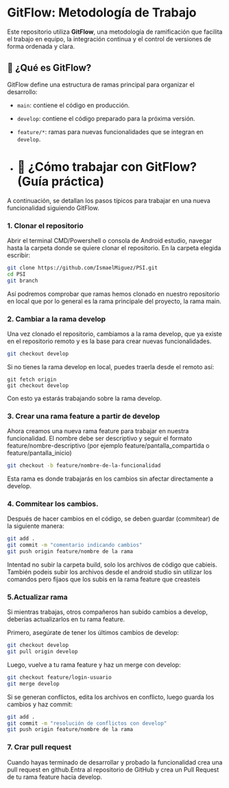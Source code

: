 # GitFlow: Metodología de Trabajo

Este repositorio utiliza **GitFlow**, una metodología de ramificación que facilita el trabajo en equipo, la integración continua y el control de versiones de forma ordenada y clara.

## 🌱 ¿Qué es GitFlow?

GitFlow define una estructura de ramas principal para organizar el desarrollo:

- `main`: contiene el código en producción.
- `develop`: contiene el código preparado para la próxima versión.
- `feature/*`: ramas para nuevas funcionalidades que se integran en `develop`.

- # 🚀 ¿Cómo trabajar con GitFlow? (Guía práctica)

A continuación, se detallan los pasos típicos para trabajar en una nueva funcionalidad siguiendo GitFlow.

### 1. Clonar el repositorio

Abrir el terminal CMD/Powershell o consola de Android estudio, navegar hasta la carpeta donde se quiere clonar el repositorio. En la carpeta elegida escribir:

```bash
git clone https://github.com/IsmaelMiguez/PSI.git
cd PSI
git branch
```

Así podremos comprobar que ramas hemos clonado en nuestro repositorio en local que por lo general es la rama principale del proyecto, la rama main.

### 2. Cambiar a la rama develop
Una vez clonado el repositorio, cambiamos a la rama develop, que ya existe en el repositorio remoto y es la base para crear nuevas funcionalidades.

```bash
git checkout develop
```

Si no tienes la rama develop en local, puedes traerla desde el remoto así:
```
git fetch origin
git checkout develop
```
Con esto ya estarás trabajando sobre la rama develop.

### 3. Crear una rama feature a partir de develop
Ahora creamos una nueva rama feature para trabajar en nuestra funcionalidad. El nombre debe ser descriptivo y seguir el formato feature/nombre-descriptivo (por ejemplo feature/pantalla_compartida o feature/pantalla_inicio)

```bash
git checkout -b feature/nombre-de-la-funcionalidad
```

Esta rama es donde trabajarás en los cambios sin afectar directamente a develop.

### 4. Commitear los cambios.
Después de hacer cambios en el código, se deben guardar (commitear) de la siguiente manera:

```bash
git add .
git commit -m "comentario indicando cambios"
git push origin feature/nombre de la rama
```

Intentad no subir la carpeta build, solo los archivos de código que cabieis. También podeis subir los archivos desde el android studio sin utilizar los comandos pero fijaos que los subis en la rama feature que creasteis

### 5.Actualizar rama 
Si mientras trabajas, otros compañeros han subido cambios a develop, deberías actualizarlos en tu rama feature.

Primero, asegúrate de tener los últimos cambios de develop:
```bash
git checkout develop
git pull origin develop
```

Luego, vuelve a tu rama feature y haz un merge con develop:
```bash
git checkout feature/login-usuario
git merge develop
```

Si se generan conflictos, edita los archivos en conflicto, luego guarda los cambios y haz commit:
```bash
git add .
git commit -m "resolución de conflictos con develop"
git push origin feature/nombre de la rama
```

### 7. Crar pull request
Cuando hayas terminado de desarrollar y probado la funcionalidad crea una pull request en github.Entra al repositorio de GitHub y crea un Pull Request de tu rama feature hacia develop.
